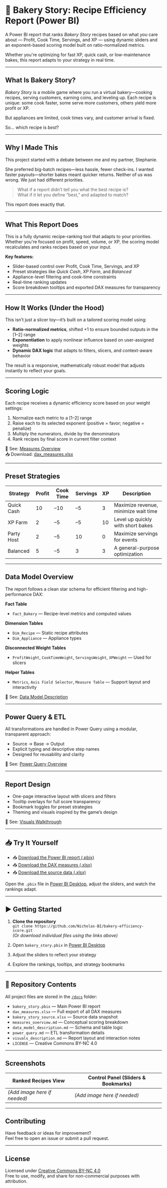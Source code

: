 # 🍰 Bakery Story: Recipe Efficiency Report (Power BI)

A Power BI report that ranks *Bakery Story* recipes based on what *you* care about — Profit, Cook Time, Servings, and XP — using dynamic sliders and an exponent-based scoring model built on ratio-normalized metrics.

Whether you're optimizing for fast XP, quick cash, or low-maintenance bakes, this report adapts to your strategy in real time.

---

## What Is Bakery Story?

*Bakery Story* is a mobile game where you run a virtual bakery—cooking recipes, serving customers, earning coins, and leveling up. Each recipe is unique: some cook faster, some serve more customers, others yield more profit or XP.

But appliances are limited, cook times vary, and customer arrival is fixed.

So… which recipe is *best*?

---

## Why I Made This

This project started with a debate between me and my partner, Stephanie.

She preferred big-batch recipes—less hassle, fewer check-ins. I wanted faster payouts—shorter bakes meant quicker returns. Neither of us was wrong. We just had different priorities.

> What if a report didn’t tell you what the best recipe is?  
> What if it let you define “best,” and adapted to match?

This report does exactly that.

---

## What This Report Does

This is a fully dynamic recipe-ranking tool that adapts to your priorities. Whether you're focused on profit, speed, volume, or XP, the scoring model recalculates and ranks recipes based on your input.

**Key features:**
- Slider-based control over Profit, Cook Time, Servings, and XP  
- Preset strategies like *Quick Cash*, *XP Farm*, and *Balanced*  
- Appliance-level filtering and cook-time constraints  
- Real-time ranking updates  
- Score breakdown tooltips and exported DAX measures for transparency

---

## How It Works (Under the Hood)

This isn’t just a slicer toy—it’s built on a tailored scoring model using:

- **Ratio-normalized metrics**, shifted +1 to ensure bounded outputs in the [1–2] range  
- **Exponentiation** to apply nonlinear influence based on user-assigned weights  
- **Dynamic DAX logic** that adapts to filters, slicers, and context-aware behavior

The result is a responsive, mathematically robust model that adjusts instantly to reflect your goals.

---

## Scoring Logic

Each recipe receives a dynamic efficiency score based on your weight settings:

1. Normalize each metric to a [1–2] range  
2. Raise each to its selected exponent (positive = favor; negative = penalize)  
3. Multiply the numerators, divide by the denominators  
4. Rank recipes by final score in current filter context

📄 See: [Measures Overview](./docs/measures_overview.md)  
📥 Download: [dax_measures.xlsx](https://raw.githubusercontent.com/Nicholas-BI/bakery-efficiency-score/main/docs/dax_measures.xlsx)

---

## Preset Strategies

| Strategy     | Profit | Cook Time | Servings | XP | Description                          |
|--------------|--------|-----------|----------|----|--------------------------------------|
| Quick Cash   | 10     | –10       | –5       | 3  | Maximize revenue, minimize wait time |
| XP Farm      | 2      | –5        | –5       | 10 | Level up quickly with short bakes    |
| Party Host   | 2      | –5        | 10       | 0  | Maximize servings for events         |
| Balanced     | 5      | –5        | 3        | 3  | A general-purpose optimization        |

---

## Data Model Overview

The report follows a clean star schema for efficient filtering and high-performance DAX:

**Fact Table**  
- `Fact_Bakery` — Recipe-level metrics and computed values

**Dimension Tables**  
- `Dim_Recipe` — Static recipe attributes  
- `Dim_Appliance` — Appliance types

**Disconnected Weight Tables**  
- `ProfitWeight`, `CookTimeWeight`, `ServingsWeight`, `XPWeight` — Used for slicers

**Helper Tables**  
- `Metrics`, `Axis Field Selector`, `Measure Table` — Support layout and interactivity

📄 See: [Data Model Description](./docs/data_model_description.md)

---

## Power Query & ETL

All transformations are handled in Power Query using a modular, transparent approach:

- Source → Base → Output  
- Explicit typing and descriptive step names  
- Designed for reusability and clarity

📄 See: [Power Query Overview](./docs/power_query.md)

---

## Report Design

- One-page interactive layout with slicers and filters  
- Tooltip overlays for full score transparency  
- Bookmark toggles for preset strategies  
- Theming and visuals inspired by the game’s design

📄 See: [Visuals Walkthrough](./docs/visuals_description.md)

---

## 📥 Try It Yourself

- 📥 [Download the Power BI report (.pbix)](https://raw.githubusercontent.com/Nicholas-BI/bakery-efficiency-score/main/docs/bakery_story.pbix)  
- 📥 [Download the DAX measures (.xlsx)](https://raw.githubusercontent.com/Nicholas-BI/bakery-efficiency-score/main/docs/dax_measures.xlsx)  
- 📥 [Download the source data (.xlsx)](https://raw.githubusercontent.com/Nicholas-BI/bakery-efficiency-score/main/docs/bakery_story_source.xlsx)

Open the `.pbix` file in [Power BI Desktop](https://powerbi.microsoft.com/desktop), adjust the sliders, and watch the rankings adapt.

---

## ▶️ Getting Started

1. **Clone the repository**  
   `git clone https://github.com/Nicholas-BI/bakery-efficiency-score.git`  
   *(Or download individual files using the links above)*

2. Open `bakery_story.pbix` in [Power BI Desktop](https://powerbi.microsoft.com/desktop)  
3. Adjust the sliders to reflect your strategy  
4. Explore the rankings, tooltips, and strategy bookmarks

---

## 📁 Repository Contents

All project files are stored in the [`/docs`](./docs/) folder:

- `bakery_story.pbix` — Main Power BI report  
- `dax_measures.xlsx` — Full export of all DAX measures  
- `bakery_story_source.xlsx` — Source data snapshot  
- `measures_overview.md` — Conceptual scoring breakdown  
- `data_model_description.md` — Schema and table logic  
- `power_query.md` — ETL transformation details  
- `visuals_description.md` — Report layout and interaction notes  
- `LICENSE` — Creative Commons BY-NC 4.0

---

## Screenshots

| Ranked Recipes View                             | Control Panel (Sliders & Bookmarks)           |
|--------------------------------------------------|------------------------------------------------|
| *(Add image here if needed)*                     | *(Add image here if needed)*                  |

---

## Contributing

Have feedback or ideas for improvement?  
Feel free to open an issue or submit a pull request.

---

## License

Licensed under [Creative Commons BY-NC 4.0](./LICENSE)  
Free to use, modify, and share for non-commercial purposes with attribution.
